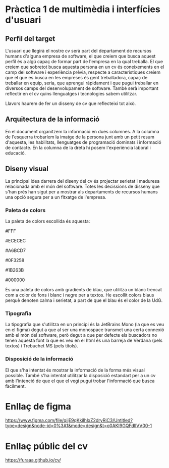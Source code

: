# Pràctica 1 de multimèdia i interfícies d'usuari

## Perfil del target
L'usuari que llegirà el nostre cv serà part del departament de recursos humans d'alguna empresa de software, el que creiem que busca aquest perfil és a algú capaç de formar part de l'empresa en la qual treballa. El que creiem que sobretot busca aquesta persona en un cv és coneixements en el camp del software i experiència prèvia, respecte a característiques creiem que el que es busca en les empreses és gent treballadora, capaç de treballar en equip, seria, que aprengui ràpidament i que pugui treballar en diversos camps del desenvolupament de software. També serà important reflectir en el cv quins llenguatges i tecnologies sabem utilitzar.

Llavors haurem de fer un disseny de cv que reflecteixi tot això.

## Arquitectura de la informació
En el document organitzem la informació en dues columnes. A la columna de l'esquerra trobaríem la imatge de la persona junt amb un petit resum d'aquesta, les habilitats, llenguatges de programació dominats i informació de contacte. En la columna de la dreta hi posem l'experiència laboral i educació.

## Diseny visual
La principal idea darrera del diseny del cv és projectar serietat i maduresa relacionada amb el món del software. Totes les decissions de disseny que s'han prés han sigut per a mostrar als departaments de recursos humans una opció segura per a un fitxatge de l'empresa.

### Paleta de colors
La paleta de colors escollida és aquesta:

#FFF

#ECECEC

#A6BCD7

#0F3258

#1B263B

#000000

És una paleta de colors amb gradients de blau, que utilitza un blanc trencat com a color de fons i blanc i negre per a textos. He escollit colors blaus perquè denoten calma i serietat, a part de que el blau és el color de la UdG.

### Tipografia
La tipografia que s'utilitza en un principi és la JetBrains Mono (la que es veu en el figma) degut a que al ser una monospace transmet una certa connexió amb el món del software, però degut a que per defecte els buscadors no tenen aquesta font la que es veu en el html és una barreja de Verdana (pels textos) i Trebuchet MS (pels títols).

### Disposició de la informació
El que s'ha intentat és mostrar la informació de la forma més visual possible. També s'ha intentat utilitzar la disposició  estandart per a un cv amb l'intenció de que el que el vegi pugui trobar l'informació que busca fàcilment.


# Enllaç de figma
https://www.figma.com/file/qjjE9qKkilhIxZ2dryRiC3/Untitled?type=design&node-id=0%3A1&mode=design&t=o0AKI9GQFdlIVV00-1

# Enllaç públic del cv
https://furaaa.github.io/cv/
